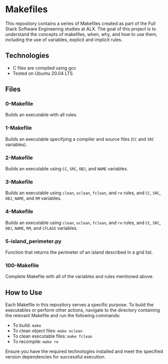 # Makefiles

This repository contains a series of Makefiles created as part of the Full Stack Software Engineering studies at ALX. The goal of this project is to understand the concepts of makefiles, when, why, and how to use them, including the use of variables, explicit and implicit rules.

## Technologies

- C files are compiled using gcc
- Tested on Ubuntu 20.04 LTS

## Files

### 0-Makefile

Builds an executable with all rules.

### 1-Makefile

Builds an executable specifying a compiler and source files (`CC` and `SRC` variables).

### 2-Makefile

Builds an executable using `CC`, `SRC`, `OBJ`, and `NAME` variables.

### 3-Makefile

Builds an executable using `clean`, `oclean`, `fclean`, and `re` rules, and `CC`, `SRC`, `OBJ`, `NAME`, and `RM` variables.

### 4-Makefile

Builds an executable using `clean`, `oclean`, `fclean`, and `re` rules, and `CC`, `SRC`, `OBJ`, `NAME`, `RM`, and `CFLAGS` variables.

### 5-island_perimeter.py

Function that returns the perimeter of an island described in a grid list.

### 100-Makefile

Complete Makefile with all of the variables and rules mentioned above.

## How to Use

Each Makefile in this repository serves a specific purpose. To build the executables or perform other actions, navigate to the directory containing the relevant Makefile and run the following commands:

- To build: `make`
- To clean object files: `make oclean`
- To clean executable files: `make fclean`
- To recompile: `make re`

Ensure you have the required technologies installed and meet the specified version dependencies for successful execution.

